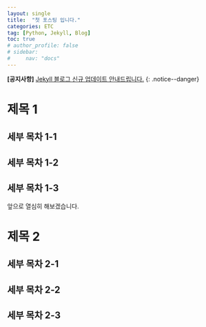 ```yaml
---
layout: single
title:  "첫 포스팅 입니다."
categories: ETC
tag: [Python, Jekyll, Blog]
toc: true
# author_profile: false
# sidebar:
#     nav: "docs"
---
```


**[공지사항]** [Jekyll 블로그 신규 업데이트 안내드립니다.](https://mmistakes.github.io/minimal-mistakes/docs/quick-start-guide/)
{: .notice--danger}

# 제목 1
## 세부 목차 1-1
## 세부 목차 1-2
## 세부 목차 1-3
앞으로 열심히 해보겠습니다.


# 제목 2
## 세부 목차 2-1
## 세부 목차 2-2
## 세부 목차 2-3